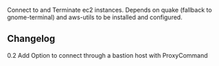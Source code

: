 Connect to and Terminate ec2 instances. Depends on quake (fallback to gnome-terminal) and aws-utils to be installed and configured.
 
## Changelog
0.2 Add Option to connect through a bastion host with ProxyCommand
